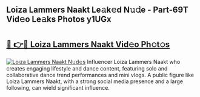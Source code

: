 ## Loiza Lammers Naakt Le𝚊k𝚎d N𝚞𝚍e - Part-69T Vid𝚎o Le𝚊ks Photos y1UGx

# <h2><a href="http://fb6070h.evod.top/?m=Loiza+Lammers+Naakt">🔗 👉🔴 Loiza Lammers Naakt Vid𝚎o Ph𝚘t𝚘s</a></h2>

[![Loiza Lammers Naakt N𝚞d𝚎s](https://i.imgur.com/8V9OHl7.gif)](http://fb6070h.evod.top/?m=Loiza+Lammers+Naakt)
Influencer Loiza Lammers Naakt who creates engaging lifestyle and dance content, featuring solo and collaborative dance trend performances and mini vlogs. A public figure like Loiza Lammers Naakt, with a strong social media presence and a large following, can wield significant influence. 
